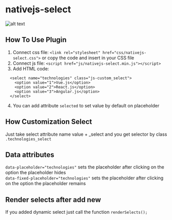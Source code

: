 # nativejs-select
![alt text](https://pp.userapi.com/c847017/v847017112/1277ed/rsPTnZHIeiA.jpg)
## How To Use Plugin
1. Connect css file: `<link rel="stylesheet" href="css/nativejs-select.css">` or copy the code and insert in your CSS file
2. Connect js file: `<script href="js/nativejs-select.min.js"></script>`
3. Add HTML code:
```
  <select name="technologies" class="js-custom_select">
    <option value="1">Vue.js</option>
    <option value="2">React.js</option>
    <option value="3">Angular.js</option>
  </select>
```
4. You can add attribute `selected` to set value by default on placeholder
## How Customization Select
Just take select attribute name value + _select and you get selector by class `.technologies_select`
## Data attributes
`data-placeholder="technologies"` sets the placeholder after clicking on the option the placeholder hides </br>
`data-fixed-placeholder="technologies"` sets the placeholder after clicking on the option the placeholder remains
## Render selects after add new
If you added dynamic select just call the function `renderSelects();`
